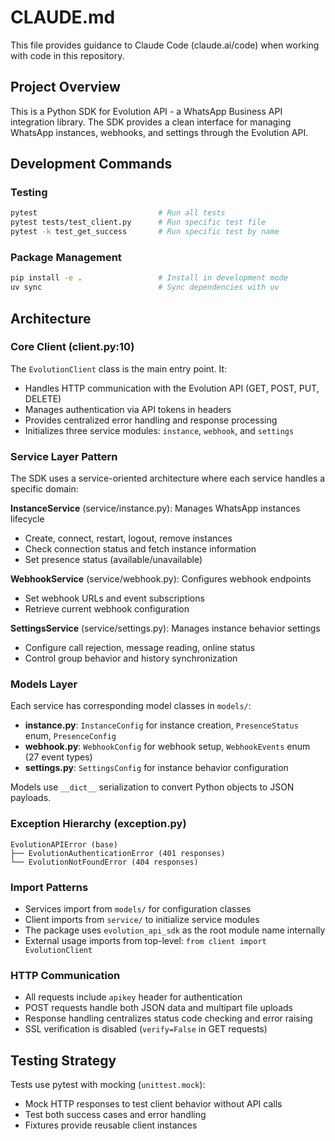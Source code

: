 # CLAUDE.md

This file provides guidance to Claude Code (claude.ai/code) when working with code in this repository.

## Project Overview

This is a Python SDK for Evolution API - a WhatsApp Business API integration library. The SDK provides a clean interface for managing WhatsApp instances, webhooks, and settings through the Evolution API.

## Development Commands

### Testing
```bash
pytest                           # Run all tests
pytest tests/test_client.py      # Run specific test file
pytest -k test_get_success       # Run specific test by name
```

### Package Management
```bash
pip install -e .                 # Install in development mode
uv sync                          # Sync dependencies with uv
```

## Architecture

### Core Client (client.py:10)
The `EvolutionClient` class is the main entry point. It:
- Handles HTTP communication with the Evolution API (GET, POST, PUT, DELETE)
- Manages authentication via API tokens in headers
- Provides centralized error handling and response processing
- Initializes three service modules: `instance`, `webhook`, and `settings`

### Service Layer Pattern
The SDK uses a service-oriented architecture where each service handles a specific domain:

**InstanceService** (service/instance.py): Manages WhatsApp instances lifecycle
- Create, connect, restart, logout, remove instances
- Check connection status and fetch instance information
- Set presence status (available/unavailable)

**WebhookService** (service/webhook.py): Configures webhook endpoints
- Set webhook URLs and event subscriptions
- Retrieve current webhook configuration

**SettingsService** (service/settings.py): Manages instance behavior settings
- Configure call rejection, message reading, online status
- Control group behavior and history synchronization

### Models Layer
Each service has corresponding model classes in `models/`:
- **instance.py**: `InstanceConfig` for instance creation, `PresenceStatus` enum, `PresenceConfig`
- **webhook.py**: `WebhookConfig` for webhook setup, `WebhookEvents` enum (27 event types)
- **settings.py**: `SettingsConfig` for instance behavior configuration

Models use `__dict__` serialization to convert Python objects to JSON payloads.

### Exception Hierarchy (exception.py)
```
EvolutionAPIError (base)
├── EvolutionAuthenticationError (401 responses)
└── EvolutionNotFoundError (404 responses)
```

### Import Patterns
- Services import from `models/` for configuration classes
- Client imports from `service/` to initialize service modules
- The package uses `evolution_api_sdk` as the root module name internally
- External usage imports from top-level: `from client import EvolutionClient`

### HTTP Communication
- All requests include `apikey` header for authentication
- POST requests handle both JSON data and multipart file uploads
- Response handling centralizes status code checking and error raising
- SSL verification is disabled (`verify=False` in GET requests)

## Testing Strategy
Tests use pytest with mocking (`unittest.mock`):
- Mock HTTP responses to test client behavior without API calls
- Test both success cases and error handling
- Fixtures provide reusable client instances
